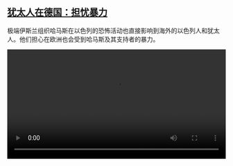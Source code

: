 <!--1697815023000-->
[犹太人在德国：担忧暴力](https://www.dw.com/zh/%E7%8A%B9%E5%A4%AA%E4%BA%BA%E5%9C%A8%E5%BE%B7%E5%9B%BD%EF%BC%9A%E6%8B%85%E5%BF%A7%E6%9A%B4%E5%8A%9B/a-67166131)
------

<p>极端伊斯兰组织哈马斯在以色列的恐怖活动也直接影响到海外的以色列人和犹太人。他们担心在欧洲也会受到哈马斯及其支持者的暴力。</small></p><video src="https://tvdownloaddw-a.akamaihd.net/dwtv_video/flv/vdt_zh/2023/bchi231020_dejudenangst_02cw_AVC_1280x720.mp4" controls style="width:100%"></video>
